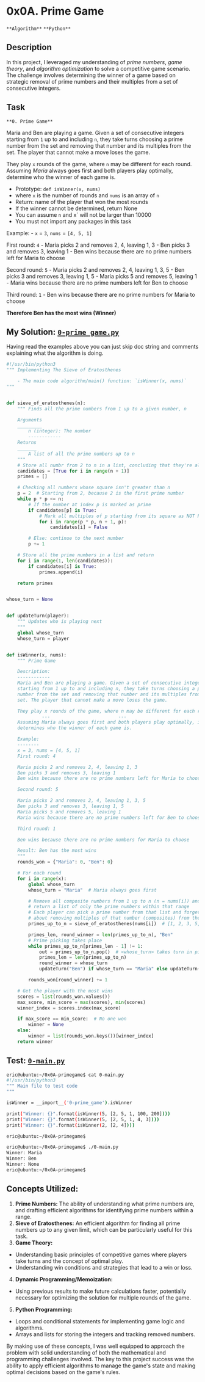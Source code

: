# 0x0A. Prime Game
`**Algorithm**`   `**Python**`
<br>

## Description
In this project, I leveraged my understanding of *prime numbers*, *game theory*, and *algorithm optimization* to solve a competitive game scenario.
The challenge involves determining the winner of a game based on strategic removal of prime numbers and their multiples from a set of consecutive integers.

## Task
`**0. Prime Game**`

Maria and Ben are playing a game. Given a set of consecutive integers starting from `1` up to and including `n`, they take turns choosing a prime number from the set and removing that number and its multiples from the set. The player that cannot make a move loses the game.

They play `x` rounds of the game, where `n` may be different for each round. Assuming *Maria* always goes first and both players play optimally, determine who the winner of each game is.
- Prototype: `def isWinner(x, nums)`
- where `x` is the number of rounds and `nums` is an array of `n`
- Return: name of the player that won the most rounds
- If the winner cannot be determined, return None
- You can assume `n` and x` will not be larger than 10000
- You must not import any packages in this task

Example:
	- `x` = `3`, `nums` = `[4, 5, 1]`

First round: `4`
	- Maria picks 2 and removes 2, 4, leaving 1, 3
	- Ben picks 3 and removes 3, leaving 1
	- Ben wins because there are no prime numbers left for Maria to choose

Second round: `5`
	- Maria picks 2 and removes 2, 4, leaving 1, 3, 5
	- Ben picks 3 and removes 3, leaving 1, 5
	- Maria picks 5 and removes 5, leaving 1
	- Maria wins because there are no prime numbers left for Ben to choose

Third round: `1`
	- Ben wins because there are no prime numbers for Maria to choose

**Therefore Ben has the most wins (Winner)**


## My Solution: [`0-prime_game.py`](https://github.com/Vulcanric/alx-interview/0x0A-primegame/blob/master/0-prime_game.py)
Having read the examples above you can just skip doc string and comments explaining what the algorithm is doing.

```py
#!/usr/bin/python3
""" Implementing The Sieve of Eratosthenes

    - The main code algorithm/main() function: `isWinner(x, nums)`
"""


def sieve_of_eratosthenes(n):
    """ Finds all the prime numbers from 1 up to a given number, n

    Arguments
    _________
        n (integer): The number
        ------------
    Returns
    _______
        A list of all the prime numbers up to n
    """
    # Store all numbr from 2 to n in a list, concluding that they're all primes
    candidates = [True for i in range(n + 1)]
    primes = []

    # Checking all numbers whose square isn't greater than n
    p = 2  # Starting from 2, because 2 is the first prime number
    while p * p <= n:
        # If the number at index p is marked as prime
        if candidates[p] is True:
            # Mark all multiples of p starting from its square as NOT Primes
            for i in range(p * p, n + 1, p):
                candidates[i] = False

        # Else: continue to the next number
        p += 1

    # Store all the prime numbers in a list and return
    for i in range(1, len(candidates)):
        if candidates[i] is True:
            primes.append(i)

    return primes


whose_turn = None


def updateTurn(player):
    """ Updates who is playing next
    """
    global whose_turn
    whose_turn = player


def isWinner(x, nums):
    """ Prime Game

    Description:
    ------------
    Maria and Ben are playing a game. Given a set of consecutive integers
    starting from 1 up to and including n, they take turns choosing a prime
    number from the set and removing that number and its multiples from the
    set. The player that cannot make a move loses the game.

    They play x rounds of the game, where n may be different for each round.
             ---                         ---
    Assuming Maria always goes first and both players play optimally, it
    determines who the winner of each game is.

    Example:
    --------
    x = 3, nums = [4, 5, 1]
    First round: 4

    Maria picks 2 and removes 2, 4, leaving 1, 3
    Ben picks 3 and removes 3, leaving 1
    Ben wins because there are no prime numbers left for Maria to choose

    Second round: 5

    Maria picks 2 and removes 2, 4, leaving 1, 3, 5
    Ben picks 3 and removes 3, leaving 1, 5
    Maria picks 5 and removes 5, leaving 1
    Maria wins because there are no prime numbers left for Ben to choose

    Third round: 1

    Ben wins because there are no prime numbers for Maria to choose

    Result: Ben has the most wins
    """
    rounds_won = {"Maria": 0, "Ben": 0}

    # For each round
    for i in range(x):
        global whose_turn
        whose_turn = "Maria"  # Maria always goes first

        # Remove all composite numbers from 1 up to n (n = nums[i]) and
        # return a list of only the prime numbers within that range
        # Each player can pick a prime number from that list and forget
        # about removing multiples of that number (composites) from the list
        primes_up_to_n = sieve_of_eratosthenes(nums[i])  # [1, 2, 3, 5, ...]

        primes_len, round_winner = len(primes_up_to_n), "Ben"
        # Prime picking takes place
        while primes_up_to_n[primes_len - 1] != 1:
            out = primes_up_to_n.pop()  # <whose_turn> takes turn in picking
            primes_len = len(primes_up_to_n)
            round_winner = whose_turn
            updateTurn("Ben") if whose_turn == "Maria" else updateTurn("Maria")

        rounds_won[round_winner] += 1

    # Get the player with the most wins
    scores = list(rounds_won.values())
    max_score, min_score = max(scores), min(scores)
    winner_index = scores.index(max_score)

    if max_score == min_score:  # No one won
        winner = None
    else:
        winner = list(rounds_won.keys())[winner_index]
    return winner

```

## Test: [`0-main.py`](https://github.com/Vulcanric/alx-interview/0x0A-primegame/blob/master/0-prime_game.py)

```bash
eric@ubuntu:~/0x0A-primegame$ cat 0-main.py
#!/usr/bin/python3
""" Main file to test code
"""

isWinner = __import__('0-prime_game').isWinner

print("Winner: {}".format(isWinner(5, [2, 5, 1, 100, 200])))
print("Winner: {}".format(isWinner(5, [2, 5, 1, 4, 3])))
print("Winner: {}".format(isWinner(2, [2, 4])))

eric@ubuntu:~/0x0A-primegame$
```
```bash
eric@ubuntu:~/0x0A-primegame$ ./0-main.py
Winner: Maria
Winner: Ben
Winner: None
eric@ubuntu:~/0x0A-primegame$
```

## Concepts Utilized:
1. **Prime Numbers:**
The ability of understanding what prime numbers are, and drafting efficient algorithms for identifying prime numbers within a range.
2. **Sieve of Eratosthenes:**
An efficient algorithm for finding all prime numbers up to any given limit, which can be particularly useful for this task.
3. **Game Theory:**
- Understanding basic principles of competitive games where players take turns and the concept of optimal play.
- Understanding win conditions and strategies that lead to a win or loss.
4. **Dynamic Programming/Memoization:**
- Using previous results to make future calculations faster, potentially necessary for optimizing the solution for multiple rounds of the game.
5. **Python Programming:**
- Loops and conditional statements for implementing game logic and algorithms.
- Arrays and lists for storing the integers and tracking removed numbers.

By making use of these concepts, I was well equipped to approach the problem with solid understanding of both the mathematical and programming challenges involved.
The key to this project success was the ability to apply efficient algorithms to manage the game's state and making optimal decisions based on the game's rules.
